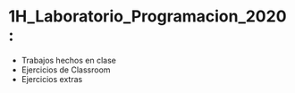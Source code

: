# 1H_Laboratorio_Programacion_2020:
- Trabajos hechos en clase
- Ejercicios de Classroom
- Ejercicios extras
